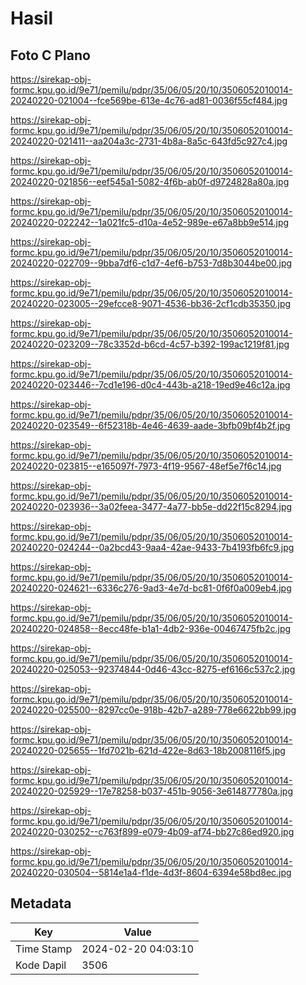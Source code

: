 # Hasil

## Foto C Plano

https://sirekap-obj-formc.kpu.go.id/9e71/pemilu/pdpr/35/06/05/20/10/3506052010014-20240220-021004--fce569be-613e-4c76-ad81-0036f55cf484.jpg

https://sirekap-obj-formc.kpu.go.id/9e71/pemilu/pdpr/35/06/05/20/10/3506052010014-20240220-021411--aa204a3c-2731-4b8a-8a5c-643fd5c927c4.jpg

https://sirekap-obj-formc.kpu.go.id/9e71/pemilu/pdpr/35/06/05/20/10/3506052010014-20240220-021856--eef545a1-5082-4f6b-ab0f-d9724828a80a.jpg

https://sirekap-obj-formc.kpu.go.id/9e71/pemilu/pdpr/35/06/05/20/10/3506052010014-20240220-022242--1a021fc5-d10a-4e52-989e-e67a8bb9e514.jpg

https://sirekap-obj-formc.kpu.go.id/9e71/pemilu/pdpr/35/06/05/20/10/3506052010014-20240220-022709--9bba7df6-c1d7-4ef6-b753-7d8b3044be00.jpg

https://sirekap-obj-formc.kpu.go.id/9e71/pemilu/pdpr/35/06/05/20/10/3506052010014-20240220-023005--29efcce8-9071-4536-bb36-2cf1cdb35350.jpg

https://sirekap-obj-formc.kpu.go.id/9e71/pemilu/pdpr/35/06/05/20/10/3506052010014-20240220-023209--78c3352d-b6cd-4c57-b392-199ac1219f81.jpg

https://sirekap-obj-formc.kpu.go.id/9e71/pemilu/pdpr/35/06/05/20/10/3506052010014-20240220-023446--7cd1e196-d0c4-443b-a218-19ed9e46c12a.jpg

https://sirekap-obj-formc.kpu.go.id/9e71/pemilu/pdpr/35/06/05/20/10/3506052010014-20240220-023549--6f52318b-4e46-4639-aade-3bfb09bf4b2f.jpg

https://sirekap-obj-formc.kpu.go.id/9e71/pemilu/pdpr/35/06/05/20/10/3506052010014-20240220-023815--e165097f-7973-4f19-9567-48ef5e7f6c14.jpg

https://sirekap-obj-formc.kpu.go.id/9e71/pemilu/pdpr/35/06/05/20/10/3506052010014-20240220-023936--3a02feea-3477-4a77-bb5e-dd22f15c8294.jpg

https://sirekap-obj-formc.kpu.go.id/9e71/pemilu/pdpr/35/06/05/20/10/3506052010014-20240220-024244--0a2bcd43-9aa4-42ae-9433-7b4193fb6fc9.jpg

https://sirekap-obj-formc.kpu.go.id/9e71/pemilu/pdpr/35/06/05/20/10/3506052010014-20240220-024621--6336c276-9ad3-4e7d-bc81-0f6f0a009eb4.jpg

https://sirekap-obj-formc.kpu.go.id/9e71/pemilu/pdpr/35/06/05/20/10/3506052010014-20240220-024858--8ecc48fe-b1a1-4db2-936e-00467475fb2c.jpg

https://sirekap-obj-formc.kpu.go.id/9e71/pemilu/pdpr/35/06/05/20/10/3506052010014-20240220-025053--92374844-0d46-43cc-8275-ef6166c537c2.jpg

https://sirekap-obj-formc.kpu.go.id/9e71/pemilu/pdpr/35/06/05/20/10/3506052010014-20240220-025500--8297cc0e-918b-42b7-a289-778e6622bb99.jpg

https://sirekap-obj-formc.kpu.go.id/9e71/pemilu/pdpr/35/06/05/20/10/3506052010014-20240220-025655--1fd7021b-621d-422e-8d63-18b2008116f5.jpg

https://sirekap-obj-formc.kpu.go.id/9e71/pemilu/pdpr/35/06/05/20/10/3506052010014-20240220-025929--17e78258-b037-451b-9056-3e614877780a.jpg

https://sirekap-obj-formc.kpu.go.id/9e71/pemilu/pdpr/35/06/05/20/10/3506052010014-20240220-030252--c763f899-e079-4b09-af74-bb27c86ed920.jpg

https://sirekap-obj-formc.kpu.go.id/9e71/pemilu/pdpr/35/06/05/20/10/3506052010014-20240220-030504--5814e1a4-f1de-4d3f-8604-6394e58bd8ec.jpg


## Metadata

| Key        | Value               |
| ---------- | ------------------- |
| Time Stamp | 2024-02-20 04:03:10 |
| Kode Dapil | 3506                |




